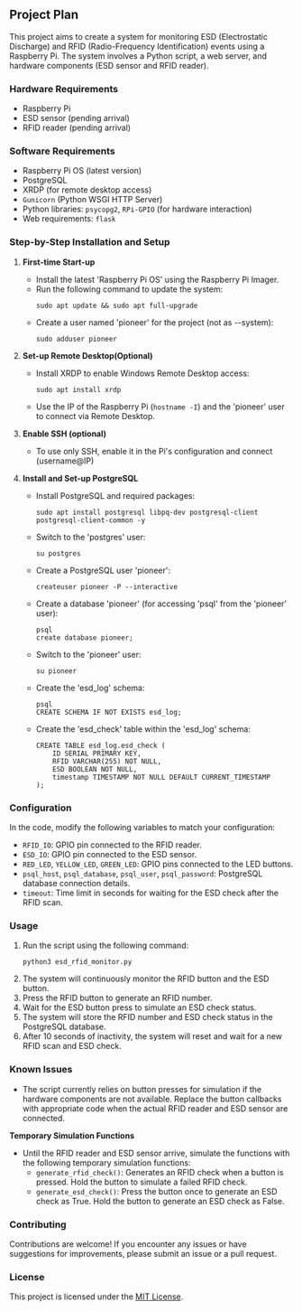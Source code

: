 ## Project Plan

This project aims to create a system for monitoring ESD (Electrostatic Discharge) and RFID (Radio-Frequency Identification) events using a Raspberry Pi. The system involves a Python script, a web server, and hardware components (ESD sensor and RFID reader).

### Hardware Requirements
- Raspberry Pi
- ESD sensor (pending arrival)
- RFID reader (pending arrival)

### Software Requirements
- Raspberry Pi OS (latest version)
- PostgreSQL
- XRDP (for remote desktop access)
- `Gunicorn` (Python WSGI HTTP Server)
- Python libraries: `psycopg2`, `RPi-GPIO` (for hardware interaction)
- Web requirements: `flask`

### Step-by-Step Installation and Setup

1. **First-time Start-up**
   - Install the latest 'Raspberry Pi OS' using the Raspberry Pi Imager.
   - Run the following command to update the system:
     ```
     sudo apt update && sudo apt full-upgrade
     ```
   - Create a user named 'pioneer' for the project (not as --system):
     ```
     sudo adduser pioneer
     ```

2. **Set-up Remote Desktop(Optional)**
   - Install XRDP to enable Windows Remote Desktop access:
     ```
     sudo apt install xrdp
     ```
   - Use the IP of the Raspberry Pi (`hostname -I`) and the 'pioneer' user to connect via Remote Desktop.

3. **Enable SSH (optional)**
   - To use only SSH, enable it in the Pi's configuration and connect (username@IP)

4. **Install and Set-up PostgreSQL**
   - Install PostgreSQL and required packages:
     ```
     sudo apt install postgresql libpq-dev postgresql-client postgresql-client-common -y
     ```
   - Switch to the 'postgres' user:
     ```
     su postgres
     ```
   - Create a PostgreSQL user 'pioneer':
     ```
     createuser pioneer -P --interactive
     ```
   - Create a database 'pioneer' (for accessing 'psql' from the 'pioneer' user):
     ```
     psql
     create database pioneer;
     ```
   - Switch to the 'pioneer' user:
     ```
     su pioneer
     ```
   - Create the 'esd_log' schema:
     ```
     psql
     CREATE SCHEMA IF NOT EXISTS esd_log;
     ```
   - Create the 'esd_check' table within the 'esd_log' schema:
     ```
     CREATE TABLE esd_log.esd_check (
         ID SERIAL PRIMARY KEY,
         RFID VARCHAR(255) NOT NULL,
         ESD BOOLEAN NOT NULL,
         timestamp TIMESTAMP NOT NULL DEFAULT CURRENT_TIMESTAMP
     );
     ```

### Configuration

In the code, modify the following variables to match your configuration:

- `RFID_IO`: GPIO pin connected to the RFID reader.
- `ESD_IO`: GPIO pin connected to the ESD sensor.
- `RED_LED`, `YELLOW_LED`, `GREEN_LED`: GPIO pins connected to the LED buttons.
- `psql_host`, `psql_database`, `psql_user`, `psql_password`: PostgreSQL database connection details.
- `timeout`: Time limit in seconds for waiting for the ESD check after the RFID scan.

### Usage

1. Run the script using the following command:
   ```
   python3 esd_rfid_monitor.py
   ```
2. The system will continuously monitor the RFID button and the ESD button.
3. Press the RFID button to generate an RFID number.
4. Wait for the ESD button press to simulate an ESD check status.
5. The system will store the RFID number and ESD check status in the PostgreSQL database.
6. After 10 seconds of inactivity, the system will reset and wait for a new RFID scan and ESD check.

### Known Issues

- The script currently relies on button presses for simulation if the hardware components are not available. Replace the button callbacks with appropriate code when the actual RFID reader and ESD sensor are connected.

**Temporary Simulation Functions**
   - Until the RFID reader and ESD sensor arrive, simulate the functions with the following temporary simulation functions:
     - `generate_rfid_check()`: Generates an RFID check when a button is pressed. Hold the button to simulate a failed RFID check.
     - `generate_esd_check()`: Press the button once to generate an ESD check as True. Hold the button to generate an ESD check as False.


### Contributing

Contributions are welcome! If you encounter any issues or have suggestions for improvements, please submit an issue or a pull request.

### License

This project is licensed under the [MIT License](LICENSE).
